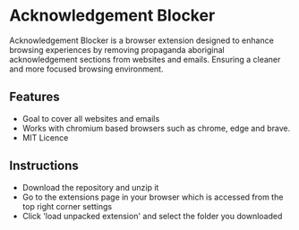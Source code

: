 # Acknowledgement Blocker
Acknowledgement Blocker is a browser extension designed to enhance browsing experiences by removing propaganda aboriginal acknowledgement sections from websites and emails. Ensuring a cleaner and more focused browsing environment.

## Features
* Goal to cover all websites and emails
* Works with chromium based browsers such as chrome, edge and brave.
* MIT Licence

## Instructions
* Download the repository and unzip it
* Go to the extensions page in your browser which is accessed from the top right corner settings
* Click 'load unpacked extension' and select the folder you downloaded
